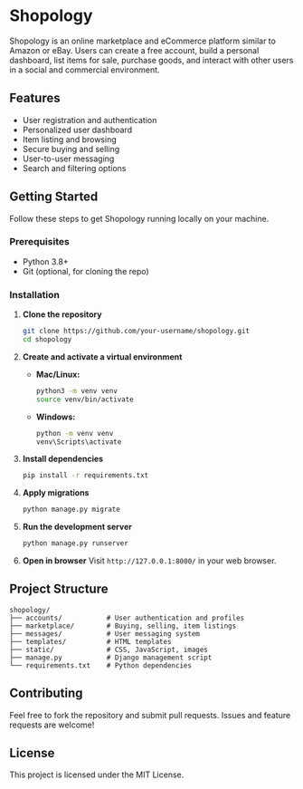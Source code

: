 # Shopology

Shopology is an online marketplace and eCommerce platform similar to Amazon or eBay. Users can create a free account, build a personal dashboard, list items for sale, purchase goods, and interact with other users in a social and commercial environment.

## Features
- User registration and authentication
- Personalized user dashboard
- Item listing and browsing
- Secure buying and selling
- User-to-user messaging
- Search and filtering options

## Getting Started
Follow these steps to get Shopology running locally on your machine.

### Prerequisites
- Python 3.8+
- Git (optional, for cloning the repo)

### Installation
1. **Clone the repository**
   ```bash
   git clone https://github.com/your-username/shopology.git
   cd shopology
   ```

2. **Create and activate a virtual environment**
   - **Mac/Linux:**
     ```bash
     python3 -m venv venv
     source venv/bin/activate
     ```
   - **Windows:**
     ```bash
     python -m venv venv
     venv\Scripts\activate
     ```

3. **Install dependencies**
   ```bash
   pip install -r requirements.txt
   ```

4. **Apply migrations**
   ```bash
   python manage.py migrate
   ```

5. **Run the development server**
   ```bash
   python manage.py runserver
   ```

6. **Open in browser**
   Visit `http://127.0.0.1:8000/` in your web browser.

## Project Structure
```
shopology/
├── accounts/           # User authentication and profiles
├── marketplace/        # Buying, selling, item listings
├── messages/           # User messaging system
├── templates/          # HTML templates
├── static/             # CSS, JavaScript, images
├── manage.py           # Django management script
└── requirements.txt    # Python dependencies
```

## Contributing
Feel free to fork the repository and submit pull requests. Issues and feature requests are welcome!

## License
This project is licensed under the MIT License.


